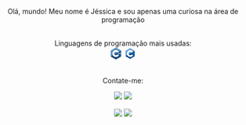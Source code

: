 <p align="center">
    Olá, mundo! Meu nome é Jéssica e sou apenas uma curiosa na área de programação
</p>


<p align="center">
    <br>
        Linguagens de programação mais usadas:
    <br>
        <code><img height="25" src="https://raw.githubusercontent.com/github/explore/80688e429a7d4ef2fca1e82350fe8e3517d3494d/topics/cpp/cpp.png"></code>
        <code><img height="25" src="https://raw.githubusercontent.com/github/explore/80688e429a7d4ef2fca1e82350fe8e3517d3494d/topics/c/c.png"></code>
</p>

<p align="center">
    <br>
        Contate-me:
    </br>
    <p align="center">
        <a href="mailto:contateme.jessica@gmail.com"><img  height="30px" src="https://img.shields.io/badge/Gmail-D14836?style=for-the-badge&logo=gmail&logoColor=white"><a>
        <a href="https://www.linkedin.com/in/jéssica-de-melo-oliveira-a6588032a/"><img height="30px"  src="https://img.shields.io/badge/LinkedIn-0077B5?style=for-the-badge&logo=linkedin&logoColor=white"><a>
    </p>
</p>



<p align="center">
    
</p>  

<p align="center">
    <a href="https://github.com/jessicamelooliveira"><img height="150px" align="center" src="http://github-profile-summary-cards.vercel.app/api/cards/stats?username=jessicamelooliveira&theme=synthwave"><a>
    <a href="https://github.com/jessicamelooliveira"><img height="150px" align="center" src="http://github-profile-summary-cards.vercel.app/api/cards/repos-per-language?username=jessicamelooliveira&hide=Html&theme=synthwave"><a>
</p>
